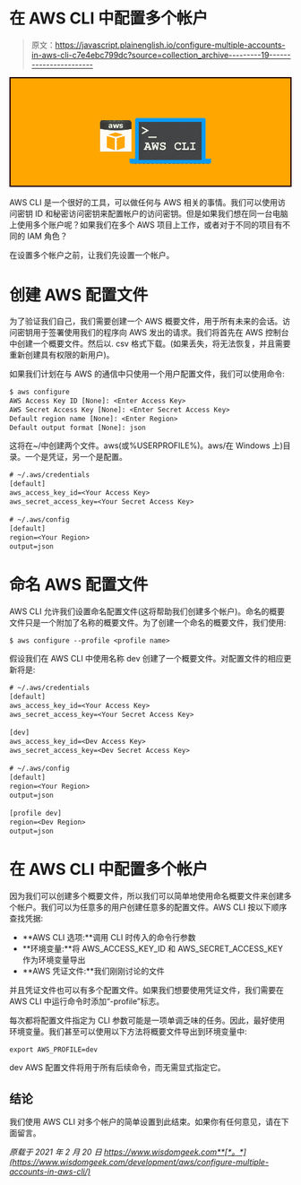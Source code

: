 # 在 AWS CLI 中配置多个帐户

> 原文：<https://javascript.plainenglish.io/configure-multiple-accounts-in-aws-cli-c7e4ebc799dc?source=collection_archive---------19----------------------->

![](img/628f7f2226eb7d84d6a9389f9a5f0711.png)

AWS CLI 是一个很好的工具，可以做任何与 AWS 相关的事情。我们可以使用访问密钥 ID 和秘密访问密钥来配置帐户的访问密钥。但是如果我们想在同一台电脑上使用多个账户呢？如果我们在多个 AWS 项目上工作，或者对于不同的项目有不同的 IAM 角色？

在设置多个帐户之前，让我们先设置一个帐户。

# 创建 AWS 配置文件

为了验证我们自己，我们需要创建一个 AWS 概要文件，用于所有未来的会话。访问密钥用于签署使用我们的程序向 AWS 发出的请求。我们将首先在 AWS 控制台中创建一个概要文件。然后以. csv 格式下载。(如果丢失，将无法恢复，并且需要重新创建具有权限的新用户)。

如果我们计划在与 AWS 的通信中只使用一个用户配置文件，我们可以使用命令:

```
$ aws configure
AWS Access Key ID [None]: <Enter Access Key>
AWS Secret Access Key [None]: <Enter Secret Access Key>
Default region name [None]: <Enter Region>
Default output format [None]: json
```

这将在~/中创建两个文件。aws(或%USERPROFILE%)。aws/在 Windows 上)目录。一个是凭证，另一个是配置。

```
# ~/.aws/credentials
[default]
aws_access_key_id=<Your Access Key>
aws_secret_access_key=<Your Secret Access Key>

# ~/.aws/config
[default]
region=<Your Region>
output=json
```

# 命名 AWS 配置文件

AWS CLI 允许我们设置命名配置文件(这将帮助我们创建多个帐户)。命名的概要文件只是一个附加了名称的概要文件。为了创建一个命名的概要文件，我们使用:

```
$ aws configure --profile <profile name>
```

假设我们在 AWS CLI 中使用名称 dev 创建了一个概要文件。对配置文件的相应更新将是:

```
# ~/.aws/credentials
[default]
aws_access_key_id=<Your Access Key>
aws_secret_access_key=<Your Secret Access Key>

[dev]
aws_access_key_id=<Dev Access Key>
aws_secret_access_key=<Dev Secret Access Key>

# ~/.aws/config
[default]
region=<Your Region>
output=json

[profile dev]
region=<Dev Region>
output=json
```

# 在 AWS CLI 中配置多个帐户

因为我们可以创建多个概要文件，所以我们可以简单地使用命名概要文件来创建多个帐户。我们可以为任意多的用户创建任意多的配置文件。AWS CLI 按以下顺序查找凭据:

*   **AWS CLI 选项:**调用 CLI 时传入的命令行参数
*   **环境变量:**将 AWS_ACCESS_KEY_ID 和 AWS_SECRET_ACCESS_KEY 作为环境变量导出
*   **AWS 凭证文件:**我们刚刚讨论的文件

并且凭证文件也可以有多个配置文件。如果我们想要使用凭证文件，我们需要在 AWS CLI 中运行命令时添加“-profile”标志。

每次都将配置文件指定为 CLI 参数可能是一项单调乏味的任务。因此，最好使用环境变量。我们甚至可以使用以下方法将概要文件导出到环境变量中:

```
export AWS_PROFILE=dev
```

dev AWS 配置文件将用于所有后续命令，而无需显式指定它。

## 结论

我们使用 AWS CLI 对多个帐户的简单设置到此结束。如果你有任何意见，请在下面留言。

*原载于 2021 年 2 月 20 日 https://www.wisdomgeek.com**[*。*](https://www.wisdomgeek.com/development/aws/configure-multiple-accounts-in-aws-cli/)*
